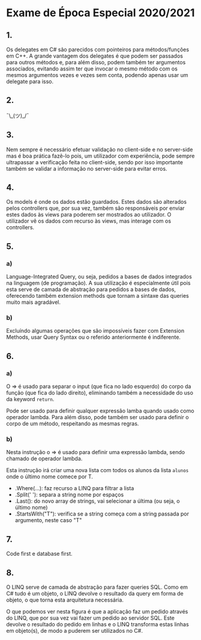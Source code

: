 # Exame de Época Especial 2020/2021

## 1.

Os delegates em C# são parecidos com pointeiros para métodos/funções em C++. A grande vantagem dos delegates é que podem ser passados para outros métodos e, para além disso, podem também ter argumentos associados, evitando assim ter que invocar o mesmo método com os mesmos argumentos vezes e vezes sem conta, podendo apenas usar um delegate para isso.


## 2.

¯\\_(ツ)\_/¯


## 3.

Nem sempre é necessário efetuar validação no client-side e no server-side mas é boa prática fazê-lo pois, um utilizador com experiência, pode sempre ultrapassar a verificação feita no client-side, sendo por isso importante também se validar a informação no server-side para evitar erros.


## 4.

Os models é onde os dados estão guardados. Estes dados são alterados pelos controllers que, por sua vez, também são responsáveis por enviar estes dados às views para poderem ser mostrados ao utilizador. O utilizador vê os dados com recurso às views, mas interage com os controllers.


## 5.
### a)

Language-Integrated Query, ou seja, pedidos a bases de dados integrados na linguagem (de programação). A sua utilização é especialmente útil pois esta serve de camada de abstração para pedidos a bases de dados, oferecendo também extension methods que tornam a sintaxe das queries muito mais agradável.


### b)

Excluíndo algumas operações que são impossíveis fazer com Extension Methods, usar Query Syntax ou o referido anteriormente é indiferente.


## 6.
### a)

O => é usado para separar o input (que fica no lado esquerdo) do corpo da função (que fica do lado direito), eliminando também a necessidade do uso da keyword `return`.

Pode ser usado para definir qualquer expressão lamba quando usado como operador lambda. Para além disso, pode também ser usado para definir o corpo de um método, respeitando as mesmas regras.


### b)

Nesta instrução o => é usado para definir uma expressão lambda, sendo chamado de operador lambda.

Esta instrução irá criar uma nova lista com todos os alunos da lista `alunos` onde o último nome comece por T.

- .Where(...): faz recurso a LINQ para filtrar a lista
- .Split(' '): separa a string nome por espaços
- .Last(): do novo array de strings, vai selecionar a última (ou seja, o último nome)
- .StartsWith("T"): verifica se a string começa com a string passada por argumento, neste caso "T"


## 7.

Code first e database first.


## 8.

O LINQ serve de camada de abstração para fazer queries SQL. Como em C# tudo é um objeto, o LINQ devolve o resultado da query em forma de objeto, o que torna esta arquitetura necessária.

O que podemos ver nesta figura é que a aplicação faz um pedido através do LINQ, que por sua vez vai fazer um pedido ao servidor SQL. Este devolve o resultado do pedido em linhas e o LINQ transforma estas linhas em objeto(s), de modo a puderem ser utilizados no C#.